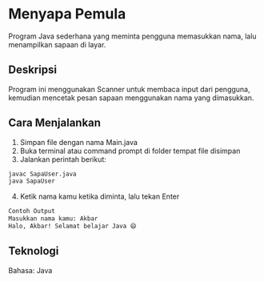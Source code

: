# Menyapa Pemula
Program Java sederhana yang meminta pengguna memasukkan nama, lalu menampilkan sapaan di layar.

## Deskripsi
Program ini menggunakan Scanner untuk membaca input dari pengguna, kemudian mencetak pesan sapaan menggunakan nama yang dimasukkan.
## Cara Menjalankan
1. Simpan file dengan nama Main.java
2. Buka terminal atau command prompt di folder tempat file disimpan
3. Jalankan perintah berikut:
```bash
javac SapaUser.java
java SapaUser
```

4. Ketik nama kamu ketika diminta, lalu tekan Enter

```bash
Contoh Output
Masukkan nama kamu: Akbar
Halo, Akbar! Selamat belajar Java 😄
```

## Teknologi
Bahasa: Java
